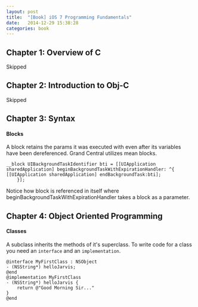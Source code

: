 ```yaml
---
layout: post
title:  "[Book] iOS 7 Programming Fundamentals"
date:   2014-12-29 15:38:28
categories: book
---
```


## Chapter 1: Overview of C
Skipped

## Chapter 2: Introduction to Obj-C
Skipped

## Chapter 3: Syntax

#### Blocks
A block retains the params it was executed with even after its variables have been dereferenced. Grand Central utilizes mean blocks.

    __block UIBackgroundTaskIdentifier bti = [[UIApplication sharedApplication] beginBackgroundTaskWithExpirationHandler: ^{ [[UIApplication sharedApplication] endBackgroundTask:bti];
    	}];

Notice how block is referenced in itself where beginBackgroundTaskWithExpirationHandler takes a block as a parameter.

## Chapter 4: Object Oriented Programming

#### Classes
A subclass inherits the methods of it's superclass. To write code for a class you need an `interface` and an `implementation`.

    @interface MyFirstClass : NSObject
    - (NSString*) helloJarvis;
    @end
    @implementation MyFirstClass
    - (NSString*) helloJarvis {
    	return @"Good Morning Sir..."
    }
    @end


